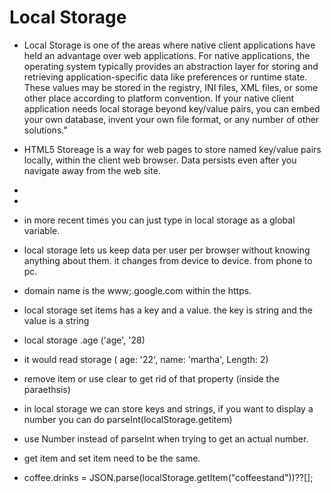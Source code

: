 # Local Storage
- Local Storage is one of the areas where native client applications have held an advantage over web applications. For native applications, the operating system typically provides an abstraction layer for storing and retrieving application-specific data like preferences or runtime state. These values may be stored in the registry, INI files, XML files, or some other place according to platform convention. If your native client application needs local storage beyond key/value pairs, you can embed your own database, invent your own file format, or any number of other solutions." 
- HTML5 Storeage is a way for web pages to store named key/value pairs locally, within the client web browser. Data persists even after you navigate away from the web site.
- 
- 
- in more recent times you can just type in local storage as a global variable. 
- local storage lets us keep data per user per browser without knowing anything about them. it changes from device to device. from phone to pc.
- domain name is the www;.google.com within the https. 
-  local storage set items has a key and a value. the key is string and the value is a string
- local storage .age ('age', '28)
- it would read storage ( age: '22', name: 'martha', Length: 2)

- remove item or use clear to get rid of that property (inside the paraethsis)
- in local storage we can store keys and strings, if you want to display a number you can do parseInt(localStorage.getitem)
- use Number instead of parseInt when trying to get an actual number.
- get item and set item need to be the same.



- coffee.drinks = JSON.parse(localStorage.getItem("coffeestand"))??[];

